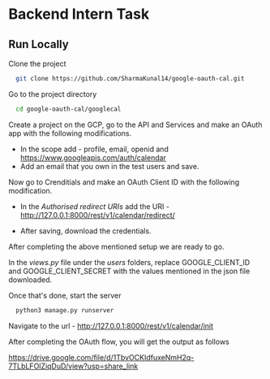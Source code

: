 # Backend Intern Task

## Run Locally

Clone the project

```bash
  git clone https://github.com/SharmaKunal14/google-oauth-cal.git
```

Go to the project directory

```bash
  cd google-oauth-cal/googlecal
```

Create a project on the GCP, go to the API and Services and make an OAuth app with the following modifications.

-   In the scope add - profile, email, openid and https://www.googleapis.com/auth/calendar
-   Add an email that you own in the test users and save.

Now go to Crenditials and make an OAuth Client ID with the following modification.

-   In the _Authorised redirect URIs_ add the URI - http://127.0.0.1:8000/rest/v1/calendar/redirect/

-   After saving, download the credentials.

After completing the above mentioned setup we are ready to go.

In the _views.py_ file under the _users_ folders, replace GOOGLE_CLIENT_ID and GOOGLE_CLIENT_SECRET with the values mentioned in the json file downloaded.

Once that's done, start the server

```bash
  python3 manage.py runserver
```

Navigate to the url - http://127.0.0.1:8000/rest/v1/calendar/init

After completing the OAuth flow, you will get the output as follows

https://drive.google.com/file/d/1TbvOCKIdfuxeNmH2q-7TLbLFOIZiqDuD/view?usp=share_link
